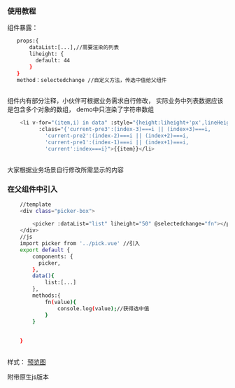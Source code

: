 ### 使用教程
 
 组件暴露：
 ```bash
	props:{
		dataList:[...],//需要渲染的列表
		liheight: {
		  default: 44
		}
	}
	method：selectedchange //自定义方法，传选中值给父组件
		
```	


组件内有部分注释，小伙伴可根据业务需求自行修改，
实际业务中列表数据应该是包含多个对象的数组，
demo中只渲染了字符串数组
```bash
	<li v-for="(item,i) in data" :style="{height:liheight+'px',lineHeight:liheight+'px'}" 
          :class="{'current-pre3':(index-3)===i || (index+3)===i,
            'current-pre2':(index-2)===i || (index+2)===i,
            'current-pre1':(index-1)===i || (index+1)===i,
            'current':index===i}">{{item}}</li>
	

```
大家根据业务场景自行修改所需显示的内容



### 在父组件中引入

```bash
	//template
	<div class="picker-box">
		
        <picker :dataList="list" liheight="50" @selectedchange="fn"></picker>
    </div>
	//js
	import picker from '../pick.vue' //引入
	export default {
		components: {
		  picker,
		},
		data(){
			list:[...]
		},
		methods:{
			fn(value){
				console.log(value);//获得选中值
			}
		}
		
	
	}
		
```	

样式：
[预览图](http://m.qpic.cn/psb?_blank/348b0b66-1122-4625-babe-eadc4afe8b15/JkJydOVZc1rjuZdXZwz8L8k3QO1i5Zji5q0It2J9qeg!/b/dGYBAAAAAAAA&bo=PwH6AD8B.gADFzI!&rf=viewer_4&t=5?_blank)


附带原生js版本